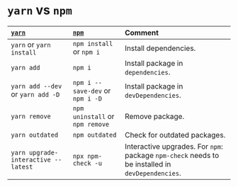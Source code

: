 # `yarn` vs `npm`

| [`yarn`](https://classic.yarnpkg.com/en/docs/cli) | [`npm`](https://docs.npmjs.com/cli-documentation/) | Comment                                                                                          |
| :------------------------------------------------ | :------------------------------------------------- | :----------------------------------------------------------------------------------------------- |
| `yarn` or `yarn install`                          | `npm install` or `npm i`                           | Install dependencies.                                                                            |
| `yarn add`                                        | `npm i`                                            | Install package in `dependencies`.                                                               |
| `yarn add --dev` or `yarn add -D`                 | `npm i --save-dev` or `npm i -D`                   | Install package in `devDependencies`.                                                            |
| `yarn remove`                                     | `npm uninstall` or `npm remove`                    | Remove package.                                                                                  |
| `yarn outdated`                                   | `npm outdated`                                     | Check for outdated packages.                                                                     |
| `yarn upgrade-interactive --latest`               | `npx npm-check -u`                                 | Interactive upgrades. For `npm`: package `npm-check` needs to be installed in `devDependencies`. |
